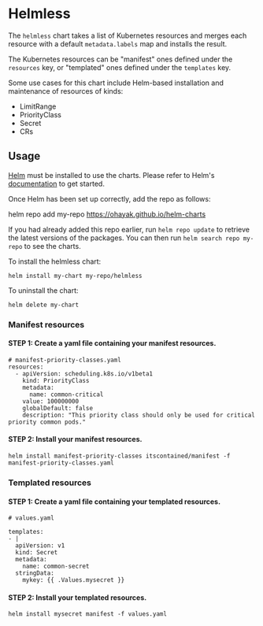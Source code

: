 # Helmless

The `helmless` chart takes a list of Kubernetes resources and merges each resource with a default `metadata.labels` map and installs the result.

The Kubernetes resources can be "manifest" ones defined under the `resources` key, or "templated" ones defined under the `templates` key.

Some use cases for this chart include Helm-based installation and
maintenance of resources of kinds:
- LimitRange
- PriorityClass
- Secret
- CRs

## Usage

[Helm](https://helm.sh) must be installed to use the charts.  Please refer to
Helm's [documentation](https://helm.sh/docs) to get started.

Once Helm has been set up correctly, add the repo as follows:

  helm repo add my-repo https://ohayak.github.io/helm-charts

If you had already added this repo earlier, run `helm repo update` to retrieve
the latest versions of the packages.  You can then run `helm search repo my-repo` to see the charts.

To install the helmless chart:

    helm install my-chart my-repo/helmless

To uninstall the chart:

    helm delete my-chart

### Manifest resources

#### STEP 1: Create a yaml file containing your manifest resources.

```
# manifest-priority-classes.yaml
resources:
  - apiVersion: scheduling.k8s.io/v1beta1
    kind: PriorityClass
    metadata:
      name: common-critical
    value: 100000000
    globalDefault: false
    description: "This priority class should only be used for critical priority common pods."
```

#### STEP 2: Install your manifest resources.

```
helm install manifest-priority-classes itscontained/manifest -f manifest-priority-classes.yaml
```

### Templated resources

#### STEP 1: Create a yaml file containing your templated resources.

```
# values.yaml

templates:
- |
  apiVersion: v1
  kind: Secret
  metadata:
    name: common-secret
  stringData:
    mykey: {{ .Values.mysecret }}
```

#### STEP 2: Install your templated resources.

```
helm install mysecret manifest -f values.yaml
```